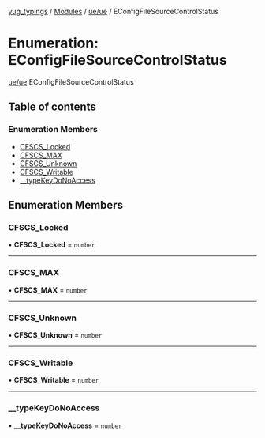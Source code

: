 [yug_typings](../README.md) / [Modules](../modules.md) / [ue/ue](../modules/ue_ue.md) / EConfigFileSourceControlStatus

# Enumeration: EConfigFileSourceControlStatus

[ue/ue](../modules/ue_ue.md).EConfigFileSourceControlStatus

## Table of contents

### Enumeration Members

- [CFSCS\_Locked](ue_ue.EConfigFileSourceControlStatus.md#cfscs_locked)
- [CFSCS\_MAX](ue_ue.EConfigFileSourceControlStatus.md#cfscs_max)
- [CFSCS\_Unknown](ue_ue.EConfigFileSourceControlStatus.md#cfscs_unknown)
- [CFSCS\_Writable](ue_ue.EConfigFileSourceControlStatus.md#cfscs_writable)
- [\_\_typeKeyDoNoAccess](ue_ue.EConfigFileSourceControlStatus.md#__typekeydonoaccess)

## Enumeration Members

### CFSCS\_Locked

• **CFSCS\_Locked** = `number`

___

### CFSCS\_MAX

• **CFSCS\_MAX** = `number`

___

### CFSCS\_Unknown

• **CFSCS\_Unknown** = `number`

___

### CFSCS\_Writable

• **CFSCS\_Writable** = `number`

___

### \_\_typeKeyDoNoAccess

• **\_\_typeKeyDoNoAccess** = `number`
